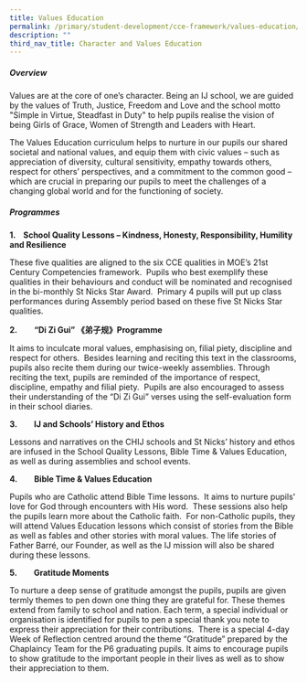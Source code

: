 ```yaml
---
title: Values Education
permalink: /primary/student-development/cce-framework/values-education/
description: ""
third_nav_title: Character and Values Education
---
```

##### **Overview**

Values are at the core of one’s character. Being an IJ school, we are guided by the values of Truth, Justice, Freedom and Love and the school motto "Simple in Virtue, Steadfast in Duty" to help pupils realise the vision of being Girls of Grace, Women of Strength and Leaders with Heart. 

The Values Education curriculum helps to nurture in our pupils our shared societal and national values, and equip them with civic values – such as appreciation of diversity, cultural sensitivity, empathy towards others, respect for others’ perspectives, and a commitment to the common good – which are crucial in preparing our pupils to meet the challenges of a changing global world and for the functioning of society.

##### **Programmes**

**1.    School Quality Lessons – Kindness, Honesty, Responsibility, Humility and Resilience**

These five qualities are aligned to the six CCE qualities in MOE’s 21st Century Competencies framework.  Pupils who best exemplify these qualities in their behaviours and conduct will be nominated and recognised in the bi-monthly St Nicks Star Award.  Primary 4 pupils will put up class performances during Assembly period based on these five St Nicks Star qualities.

**2.         “Di Zi Gui” 《弟子规》Programme**

It aims to inculcate moral values, emphasising on, filial piety, discipline and respect for others.  Besides learning and reciting this text in the classrooms, pupils also recite them during our twice-weekly assemblies. Through reciting the text, pupils are reminded of the importance of respect, discipline, empathy and filial piety.  Pupils are also encouraged to assess their understanding of the “Di Zi Gui” verses using the self-evaluation form in their school diaries.

**3.         IJ and Schools’ History and Ethos**

Lessons and narratives on the CHIJ schools and St Nicks’ history and ethos are infused in the School Quality Lessons, Bible Time & Values Education, as well as during assemblies and school events.

**4.         Bible Time & Values Education**

Pupils who are Catholic attend Bible Time lessons.  It aims to nurture pupils' love for God through encounters with His word.  These sessions also help the pupils learn more about the Catholic faith.  For non-Catholic pupils, they will attend Values Education lessons which consist of stories from the Bible as well as fables and other stories with moral values. The life stories of Father Barré, our Founder, as well as the IJ mission will also be shared during these lessons.

**5.         Gratitude Moments**

To nurture a deep sense of gratitude amongst the pupils, pupils are given termly themes to pen down one thing they are grateful for. These themes extend from family to school and nation. Each term, a special individual or organisation is identified for pupils to pen a special thank you note to express their appreciation for their contributions.  There is a special 4-day Week of Reflection centred around the theme “Gratitude” prepared by the Chaplaincy Team for the P6 graduating pupils. It aims to encourage pupils to show gratitude to the important people in their lives as well as to show their appreciation to them.